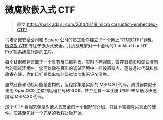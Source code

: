 # 微腐败嵌入式 CTF

> 原文:[https://hack aday . com/2014/01/18/micro corruption-embedded-CTF/](https://hackaday.com/2014/01/18/microcorruption-embedded-ctf/)

马塔萨诺安全公司和 Square 公司的员工合作建立了一个网上“夺旗(CTF)”竞赛。[微腐败 CTF](https://microcorruption.com) 专注于嵌入式安全，并挑战玩家对一个虚构的“Lockitall LockIT Pro”锁系统进行逆向工程。

每个级别都将您置于一个具有反汇编列表、实时内存视图、寄存器视图和调试控制台的调试环境中。您可以像在真实的调试环境中一样设置断点、逐句通过代码和修改寄存器。你的目标是找出如何绕过锁收集无记名债券。

虽然设备和动机可能是虚构的，但程序集是实际的 MSP430 代码。调试器类似于使用 OpenOCD 连接到远程目标的 GDB。甚至还有一本手册 (PDF)来帮助你快速编写 MSP430 代码。

这个 CTF 看起来像是对嵌入式安全的一个很好的介绍，并且不需要购买真正的硬件。它甚至包括一个完整的教程让你开始。